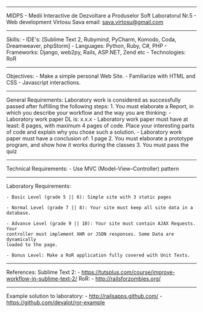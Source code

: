 *******************************************************************************
MIDPS - Medii Interactive de Dezvoltare a Produselor Soft
Laboratorul Nr.5 - Web development
Virtosu Sava
email: sava.virtosu@gmail.com
*******************************************************************************
Skills:
	- IDE's: [Sublime Text 2, Rubymind, PyCharm, Komodo, Coda, Dreamweaver, 
	phpStorm]
	- Languages: Python, Ruby, C#, PHP
	- Frameworks: Django, web2py, Rails, ASP.NET, Zend etc
	- Technologies: RoR
*******************************************************************************
Objectives: 
	- Make a simple personal Web Site.
	- Familiarize with HTML and CSS
	- Javascript interactions.
*******************************************************************************
General Requirements:
	Laboratory work is considered as successfully passed after fulfilling the 
	following steps:
		1. You must elaborate a Report, in which you describe your workflow 
		and the way you are thinking:
			- Laboratory work paper DL is: x.x.x
			- Laboratory work paper must have at least: 8 pages, with maximum 4 
			pages of code. Place your interesting parts of code and explain why you 
			chose such a solution.
			- Laboratory work paper must have a conclusion of: 1 page
		2. You must elaborate a prototype program, and show how it works during
		the classes
		3. You must pass the quiz 
*******************************************************************************
Technical Requirements:
	- Use MVC (Model–View–Controller) pattern
*******************************************************************************
Laboratory Requirements:

	- Basic Level (grade 5 || 6): Simple site with 3 static pages

	- Normal Level (grade 7 || 8): Your site must keep all site data in a 
	database.

	- Advance Level (grade 9 || 10): Your site must contain AJAX Requests. Your 
	controller must implement XHR or JSON responses. Some Data are dynamically
	loaded to the page.

	- Bonus Level: Make a RoR application fully covered with Unit Tests.

*******************************************************************************
References:
	Sublime Text 2:
		- https://tutsplus.com/course/improve-workflow-in-sublime-text-2/
	RoR:
		- http://railsforzombies.org/

*******************************************************************************
Example solution to laboratory:
	- http://railsapps.github.com/
	- https://github.com/devalot/ror-example
	
